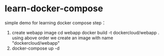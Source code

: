 # learn-docker-compose
simple demo for learning docker compose
step：
1. create webapp image 
   cd webapp
   docker build -t dockercloud/webapp .
   using above order we create an image with name "dockercloud/webapp"
2. docker-compose up -d 
